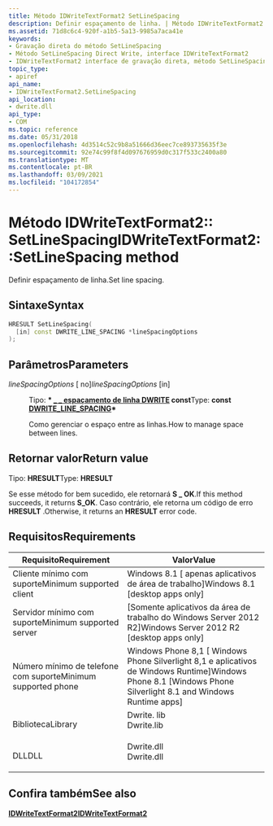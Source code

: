 ```yaml
---
title: Método IDWriteTextFormat2 SetLineSpacing
description: Definir espaçamento de linha. | Método IDWriteTextFormat2 SetLineSpacing
ms.assetid: 71d8c6c4-920f-a1b5-5a13-9985a7aca41e
keywords:
- Gravação direta do método SetLineSpacing
- Método SetLineSpacing Direct Write, interface IDWriteTextFormat2
- IDWriteTextFormat2 interface de gravação direta, método SetLineSpacing
topic_type:
- apiref
api_name:
- IDWriteTextFormat2.SetLineSpacing
api_location:
- dwrite.dll
api_type:
- COM
ms.topic: reference
ms.date: 05/31/2018
ms.openlocfilehash: 4d3514c52c9b8a51666d36eec7ce893735635f3e
ms.sourcegitcommit: 92e74c99f8f4d097676959d0c317f533c2400a80
ms.translationtype: MT
ms.contentlocale: pt-BR
ms.lasthandoff: 03/09/2021
ms.locfileid: "104172854"
---
```

# <a name="idwritetextformat2setlinespacing-method"></a><span data-ttu-id="4466e-107">Método IDWriteTextFormat2:: SetLineSpacing</span><span class="sxs-lookup"><span data-stu-id="4466e-107">IDWriteTextFormat2::SetLineSpacing method</span></span>

<span data-ttu-id="4466e-108">Definir espaçamento de linha.</span><span class="sxs-lookup"><span data-stu-id="4466e-108">Set line spacing.</span></span>

## <a name="syntax"></a><span data-ttu-id="4466e-109">Sintaxe</span><span class="sxs-lookup"><span data-stu-id="4466e-109">Syntax</span></span>


```C++
HRESULT SetLineSpacing(
  [in] const DWRITE_LINE_SPACING *lineSpacingOptions
);
```



## <a name="parameters"></a><span data-ttu-id="4466e-110">Parâmetros</span><span class="sxs-lookup"><span data-stu-id="4466e-110">Parameters</span></span>

<dl> <dt>

<span data-ttu-id="4466e-111">*lineSpacingOptions* \[ no\]</span><span class="sxs-lookup"><span data-stu-id="4466e-111">*lineSpacingOptions* \[in\]</span></span>
</dt> <dd>

<span data-ttu-id="4466e-112">Tipo: **\* [**\_ \_ espaçamento de linha DWRITE**](/windows/win32/api/Dwrite_3/ns-dwrite_3-dwrite_line_spacing) const**</span><span class="sxs-lookup"><span data-stu-id="4466e-112">Type: **const [**DWRITE\_LINE\_SPACING**](/windows/win32/api/Dwrite_3/ns-dwrite_3-dwrite_line_spacing)\***</span></span>

<span data-ttu-id="4466e-113">Como gerenciar o espaço entre as linhas.</span><span class="sxs-lookup"><span data-stu-id="4466e-113">How to manage space between lines.</span></span>

</dd> </dl>

## <a name="return-value"></a><span data-ttu-id="4466e-114">Retornar valor</span><span class="sxs-lookup"><span data-stu-id="4466e-114">Return value</span></span>

<span data-ttu-id="4466e-115">Tipo: **HRESULT**</span><span class="sxs-lookup"><span data-stu-id="4466e-115">Type: **HRESULT**</span></span>

<span data-ttu-id="4466e-116">Se esse método for bem sucedido, ele retornará **S \_ OK**.</span><span class="sxs-lookup"><span data-stu-id="4466e-116">If this method succeeds, it returns **S\_OK**.</span></span> <span data-ttu-id="4466e-117">Caso contrário, ele retorna um código de erro **HRESULT** .</span><span class="sxs-lookup"><span data-stu-id="4466e-117">Otherwise, it returns an **HRESULT** error code.</span></span>

## <a name="requirements"></a><span data-ttu-id="4466e-118">Requisitos</span><span class="sxs-lookup"><span data-stu-id="4466e-118">Requirements</span></span>



| <span data-ttu-id="4466e-119">Requisito</span><span class="sxs-lookup"><span data-stu-id="4466e-119">Requirement</span></span> | <span data-ttu-id="4466e-120">Valor</span><span class="sxs-lookup"><span data-stu-id="4466e-120">Value</span></span> |
|-------------------------------------|-----------------------------------------------------------------------------------------|
| <span data-ttu-id="4466e-121">Cliente mínimo com suporte</span><span class="sxs-lookup"><span data-stu-id="4466e-121">Minimum supported client</span></span><br/> | <span data-ttu-id="4466e-122">Windows 8.1 \[ apenas aplicativos de área de trabalho\]</span><span class="sxs-lookup"><span data-stu-id="4466e-122">Windows 8.1 \[desktop apps only\]</span></span><br/>                                            |
| <span data-ttu-id="4466e-123">Servidor mínimo com suporte</span><span class="sxs-lookup"><span data-stu-id="4466e-123">Minimum supported server</span></span><br/> | <span data-ttu-id="4466e-124">\[Somente aplicativos da área de trabalho do Windows Server 2012 R2\]</span><span class="sxs-lookup"><span data-stu-id="4466e-124">Windows Server 2012 R2 \[desktop apps only\]</span></span><br/>                                 |
| <span data-ttu-id="4466e-125">Número mínimo de telefone com suporte</span><span class="sxs-lookup"><span data-stu-id="4466e-125">Minimum supported phone</span></span><br/>  | <span data-ttu-id="4466e-126">Windows Phone 8,1 \[ Windows Phone Silverlight 8,1 e aplicativos de Windows Runtime\]</span><span class="sxs-lookup"><span data-stu-id="4466e-126">Windows Phone 8.1 \[Windows Phone Silverlight 8.1 and Windows Runtime apps\]</span></span><br/> |
| <span data-ttu-id="4466e-127">Biblioteca</span><span class="sxs-lookup"><span data-stu-id="4466e-127">Library</span></span><br/>                  | <dl> <span data-ttu-id="4466e-128"><dt>Dwrite. lib</dt></span><span class="sxs-lookup"><span data-stu-id="4466e-128"><dt>Dwrite.lib</dt></span></span> </dl>   |
| <span data-ttu-id="4466e-129">DLL</span><span class="sxs-lookup"><span data-stu-id="4466e-129">DLL</span></span><br/>                      | <dl> <span data-ttu-id="4466e-130"><dt>Dwrite.dll</dt></span><span class="sxs-lookup"><span data-stu-id="4466e-130"><dt>Dwrite.dll</dt></span></span> </dl>   |



## <a name="see-also"></a><span data-ttu-id="4466e-131">Confira também</span><span class="sxs-lookup"><span data-stu-id="4466e-131">See also</span></span>

<dl> <dt>

[<span data-ttu-id="4466e-132">**IDWriteTextFormat2**</span><span class="sxs-lookup"><span data-stu-id="4466e-132">**IDWriteTextFormat2**</span></span>](idwritetextformat2.md)
</dt> </dl>

 

 





